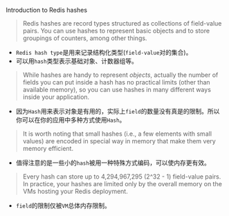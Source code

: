 Introduction to Redis hashes

>


>Redis hashes are record types structured as collections of field-value pairs. You can use hashes to represent basic objects and to store groupings of counters, among other things.

+ `Redis hash type`是用来记录结构化类型(`field-value`对的集合)。
+ 可以用`hash`类型表示基础对象、计数器组等。

>While hashes are handy to represent _objects_, actually the number of fields you can put inside a hash has no practical limits (other than available memory), so you can use hashes in many different ways inside your application.

+ 因为`Hash`用来表示对象是有用的，实际上`field`的数量没有真是的限制。所以你可以在你的应用中多种方式使用`Hash`。

>It is worth noting that small hashes (i.e., a few elements with small values) are encoded in special way in memory that make them very memory efficient.

+ 值得注意的是一些小的`hash`被用一种特殊方式编码，可以使内存更有效。

>Every hash can store up to 4,294,967,295 (2^32 - 1) field-value pairs. In practice, your hashes are limited only by the overall memory on the VMs hosting your Redis deployment.

+ `field`的限制仅被`VM`总体内存限制。
